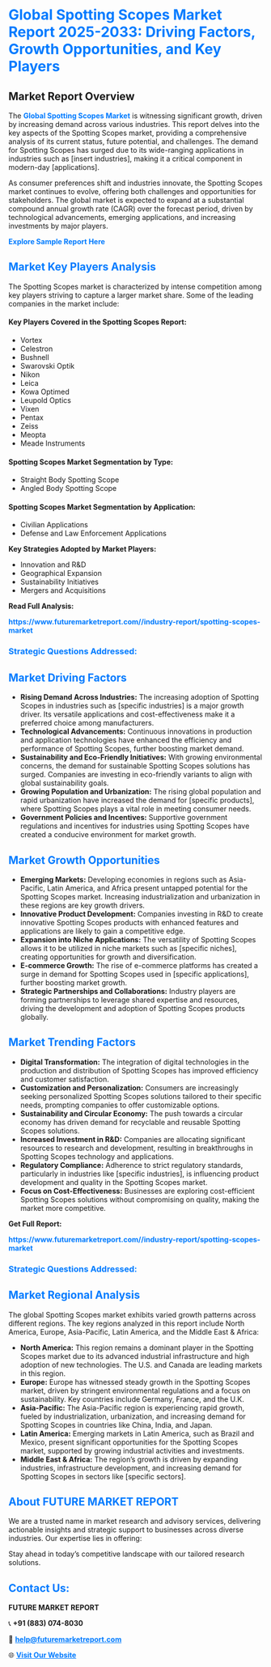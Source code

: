 <h1 style="color: #007BFF;">Global Spotting Scopes Market Report 2025-2033: Driving Factors, Growth Opportunities, and Key Players</h1>

<section id="overview">
<h2>Market Report Overview</h2>
<p>The <a href="https://www.futuremarketreport.com//industry-report/spotting-scopes-market" style="color: #007BFF; text-decoration: none;"><strong>Global Spotting Scopes Market</strong></a> is witnessing significant growth, driven by increasing demand across various industries. This report delves into the key aspects of the Spotting Scopes market, providing a comprehensive analysis of its current status, future potential, and challenges. The demand for Spotting Scopes has surged due to its wide-ranging applications in industries such as [insert industries], making it a critical component in modern-day [applications].</p>
<p>As consumer preferences shift and industries innovate, the Spotting Scopes market continues to evolve, offering both challenges and opportunities for stakeholders. The global market is expected to expand at a substantial compound annual growth rate (CAGR) over the forecast period, driven by technological advancements, emerging applications, and increasing investments by major players.</p>
</section>

<section id="overview">
<p><a href="https://www.futuremarketreport.com//request-sample/reportId=51754" style="color: #007BFF; text-decoration: none;"><strong>Explore Sample Report Here</strong></a></p>
</section>

<section id="key-players">
<h2 style="color: #007BFF;">Market Key Players Analysis</h2>
<p>The Spotting Scopes market is characterized by intense competition among key players striving to capture a larger market share. Some of the leading companies in the market include:</p>
<h4>Key Players Covered in the Spotting Scopes Report:</h4>
<ul><li>Vortex</li><li>Celestron</li><li>Bushnell</li><li>Swarovski Optik</li><li>Nikon</li><li>Leica</li><li>Kowa Optimed</li><li>Leupold Optics</li><li>Vixen</li><li>Pentax</li><li>Zeiss</li><li>Meopta</li><li>Meade Instruments</li></ul>
<h4>Spotting Scopes Market Segmentation by Type:</h4>
<ul><li>Straight Body Spotting Scope</li><li>Angled Body Spotting Scope</li></ul>

<h4>Spotting Scopes Market Segmentation by Application:</h4>
<ul><li>Civilian Applications</li><li>Defense and Law Enforcement Applications</li></ul>
<p><strong>Key Strategies Adopted by Market Players:</strong></p>
<ul>
<li>Innovation and R&D</li>
<li>Geographical Expansion</li>
<li>Sustainability Initiatives</li>
<li>Mergers and Acquisitions</li>
</ul>
</section>

<section>
<p><strong>Read Full Analysis: </strong></p><a href="https://www.futuremarketreport.com//industry-report/spotting-scopes-market" style="color: #007BFF; text-decoration: none;"><strong>https://www.futuremarketreport.com//industry-report/spotting-scopes-market</strong></a>
<h3 style="color: #007BFF;">Strategic Questions Addressed:</h3>
</section>

<section id="driving-factors">
<h2 style="color: #007BFF;">Market Driving Factors</h2>
<ul>
<li><strong>Rising Demand Across Industries:</strong> The increasing adoption of Spotting Scopes in industries such as [specific industries] is a major growth driver. Its versatile applications and cost-effectiveness make it a preferred choice among manufacturers.</li>
<li><strong>Technological Advancements:</strong> Continuous innovations in production and application technologies have enhanced the efficiency and performance of Spotting Scopes, further boosting market demand.</li>
<li><strong>Sustainability and Eco-Friendly Initiatives:</strong> With growing environmental concerns, the demand for sustainable Spotting Scopes solutions has surged. Companies are investing in eco-friendly variants to align with global sustainability goals.</li>
<li><strong>Growing Population and Urbanization:</strong> The rising global population and rapid urbanization have increased the demand for [specific products], where Spotting Scopes plays a vital role in meeting consumer needs.</li>
<li><strong>Government Policies and Incentives:</strong> Supportive government regulations and incentives for industries using Spotting Scopes have created a conducive environment for market growth.</li>
</ul>
</section>

<section id="growth-opportunities">
<h2 style="color: #007BFF;">Market Growth Opportunities</h2>
<ul>
<li><strong>Emerging Markets:</strong> Developing economies in regions such as Asia-Pacific, Latin America, and Africa present untapped potential for the Spotting Scopes market. Increasing industrialization and urbanization in these regions are key growth drivers.</li>
<li><strong>Innovative Product Development:</strong> Companies investing in R&D to create innovative Spotting Scopes products with enhanced features and applications are likely to gain a competitive edge.</li>
<li><strong>Expansion into Niche Applications:</strong> The versatility of Spotting Scopes allows it to be utilized in niche markets such as [specific niches], creating opportunities for growth and diversification.</li>
<li><strong>E-commerce Growth:</strong> The rise of e-commerce platforms has created a surge in demand for Spotting Scopes used in [specific applications], further boosting market growth.</li>
<li><strong>Strategic Partnerships and Collaborations:</strong> Industry players are forming partnerships to leverage shared expertise and resources, driving the development and adoption of Spotting Scopes products globally.</li>
</ul>
</section>

<section id="trending-factors">
<h2 style="color: #007BFF;">Market Trending Factors</h2>
<ul>
<li><strong>Digital Transformation:</strong> The integration of digital technologies in the production and distribution of Spotting Scopes has improved efficiency and customer satisfaction.</li>
<li><strong>Customization and Personalization:</strong> Consumers are increasingly seeking personalized Spotting Scopes solutions tailored to their specific needs, prompting companies to offer customizable options.</li>
<li><strong>Sustainability and Circular Economy:</strong> The push towards a circular economy has driven demand for recyclable and reusable Spotting Scopes solutions.</li>
<li><strong>Increased Investment in R&D:</strong> Companies are allocating significant resources to research and development, resulting in breakthroughs in Spotting Scopes technology and applications.</li>
<li><strong>Regulatory Compliance:</strong> Adherence to strict regulatory standards, particularly in industries like [specific industries], is influencing product development and quality in the Spotting Scopes market.</li>
<li><strong>Focus on Cost-Effectiveness:</strong> Businesses are exploring cost-efficient Spotting Scopes solutions without compromising on quality, making the market more competitive.</li>
</ul>
</section>

<section>
<p><strong>Get Full Report: </strong></p><a href="https://www.futuremarketreport.com//industry-report/spotting-scopes-market" style="color: #007BFF; text-decoration: none;"><strong>https://www.futuremarketreport.com//industry-report/spotting-scopes-market</strong></a>
<h3 style="color: #007BFF;">Strategic Questions Addressed:</h3>
</section>


<section id="regional-analysis">
<h2 style="color: #007BFF;">Market Regional Analysis</h2>
<p>The global Spotting Scopes market exhibits varied growth patterns across different regions. The key regions analyzed in this report include North America, Europe, Asia-Pacific, Latin America, and the Middle East & Africa:</p>
<ul>
<li><strong>North America:</strong> This region remains a dominant player in the Spotting Scopes market due to its advanced industrial infrastructure and high adoption of new technologies. The U.S. and Canada are leading markets in this region.</li>
<li><strong>Europe:</strong> Europe has witnessed steady growth in the Spotting Scopes market, driven by stringent environmental regulations and a focus on sustainability. Key countries include Germany, France, and the U.K.</li>
<li><strong>Asia-Pacific:</strong> The Asia-Pacific region is experiencing rapid growth, fueled by industrialization, urbanization, and increasing demand for Spotting Scopes in countries like China, India, and Japan.</li>
<li><strong>Latin America:</strong> Emerging markets in Latin America, such as Brazil and Mexico, present significant opportunities for the Spotting Scopes market, supported by growing industrial activities and investments.</li>
<li><strong>Middle East & Africa:</strong> The region’s growth is driven by expanding industries, infrastructure development, and increasing demand for Spotting Scopes in sectors like [specific sectors].</li>
</ul>
</section>

<footer>
<h2 style="color: #007BFF;">About FUTURE MARKET REPORT</h2>
<p>We are a trusted name in market research and advisory services, delivering actionable insights and strategic support to businesses across diverse industries. Our expertise lies in offering:</p>

<p>Stay ahead in today’s competitive landscape with our tailored research solutions.</p>

<h2 style="color: #007BFF;">Contact Us:</h2>
<p><strong>FUTURE MARKET REPORT</strong></p>
<p>📞 <strong>+91 (883) 074-8030</strong></p>
<p>📧 <strong><a href="mailto:help@futuremarketreport.com" style="color: #007BFF;">help@futuremarketreport.com</a></strong></p>
<p>🌐 <strong><a href="https://www.futuremarketreport.com/" style="color: #007BFF;">Visit Our Website</a></strong></p>
</footer>